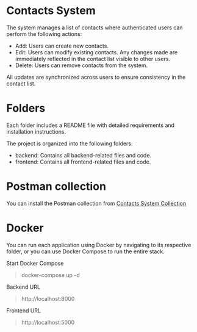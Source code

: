 # Contacts System
The system manages a list of contacts where authenticated users can perform the following actions:

- Add: Users can create new contacts.
- Edit: Users can modify existing contacts. Any changes made are immediately reflected in the contact list visible to other users.
- Delete: Users can remove contacts from the system.

All updates are synchronized across users to ensure consistency in the contact list.

# Folders
Each folder includes a README file with detailed requirements and installation instructions.

The project is organized into the following folders:

- backend: Contains all backend-related files and code.
- frontend: Contains all frontend-related files and code.

# Postman collection
You can install the Postman collection from [Contacts System Collection](./ContactsSystem.postman_collection.json)

# Docker
You can run each application using Docker by navigating to its respective folder, or you can use Docker Compose to run the entire stack.

Start Docker Compose
> docker-compose up -d

Backend URL
> http://localhost:8000

Frontend URL
> http://localhost:5000